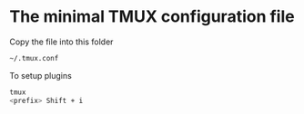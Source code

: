 # The minimal TMUX configuration file


Copy the file into this folder
```bash
~/.tmux.conf
```

To setup plugins
```bash
tmux
<prefix> Shift + i
```
